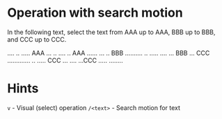 # Operation with search motion

In the following text, select the text from AAA up to AAA, BBB up to BBB, and CCC up to CCC.

.... .. ..... AAA ...
.. .... .. AAA ......
... .. BBB ..........
.. ..... .... ... BBB
... CCC .............
.. ..... CCC ... ....
...CCC ..... ........


# Hints
`v` -       Visual (select) operation
`/<text>` - Search motion for text
